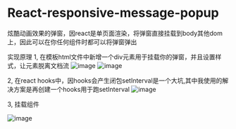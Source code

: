 # React-responsive-message-popup
炫酷动画效果的弹窗，因react是单页面渲染，将弹窗直接挂载到body其他dom上，因此可以在你任何组件时都可以将弹窗弹出

实现原理
  1, 在模板html文件中新增一个div元素用于挂载你的弹窗，并且设置样式，让元素脱离文档流
  ![image](https://user-images.githubusercontent.com/83505101/161191162-1825d268-64e6-42a0-8b60-f6c6ee4b0d91.png)
  ![image](https://user-images.githubusercontent.com/83505101/161191346-4c558bef-9e1c-4a65-8e47-24d8914b962b.png)

  2, 在react hooks中，因hooks会产生闭包setInterval是一个大坑,其中我使用的解决方案是再创建一个hooks用于跑setInterval
  ![image](https://user-images.githubusercontent.com/83505101/161191556-35a83ca6-ea2f-4f71-8d51-e4d9fb6212ec.png)

  3, 挂载组件
  
  ![image](https://user-images.githubusercontent.com/83505101/161191697-6563aebb-fb76-4f3e-a7a8-0a40895465ff.png)
